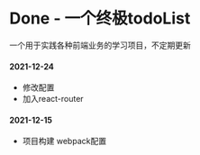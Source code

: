 # Done - 一个终极todoList
一个用于实践各种前端业务的学习项目，不定期更新

#### 2021-12-24
- 修改配置
- 加入react-router
#### 2021-12-15
- 项目构建 webpack配置